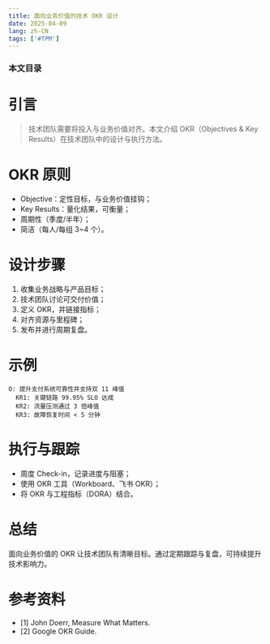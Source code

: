 ```yaml
---
title: 面向业务价值的技术 OKR 设计
date: 2025-04-09
lang: zh-CN
tags: ['#TPM']
---
```


### 本文目录
<!-- toc -->

# 引言
> 技术团队需要将投入与业务价值对齐。本文介绍 OKR（Objectives & Key Results）在技术团队中的设计与执行方法。

# OKR 原则
- Objective：定性目标，与业务价值挂钩；
- Key Results：量化结果，可衡量；
- 周期性（季度/半年）；
- 简洁（每人/每组 3~4 个）。

# 设计步骤
1. 收集业务战略与产品目标；
2. 技术团队讨论可交付价值；
3. 定义 OKR，并链接指标；
4. 对齐资源与里程碑；
5. 发布并进行周期复盘。

# 示例
```
O: 提升支付系统可靠性并支持双 11 峰值
  KR1: 关键链路 99.95% SLO 达成
  KR2: 流量压测通过 3 倍峰值
  KR3: 故障恢复时间 < 5 分钟
```

# 执行与跟踪
- 周度 Check-in，记录进度与阻塞；
- 使用 OKR 工具（Workboard、飞书 OKR）；
- 将 OKR 与工程指标（DORA）结合。

# 总结
面向业务价值的 OKR 让技术团队有清晰目标。通过定期跟踪与复盘，可持续提升技术影响力。

# 参考资料
- [1] John Doerr, Measure What Matters.
- [2] Google OKR Guide.
